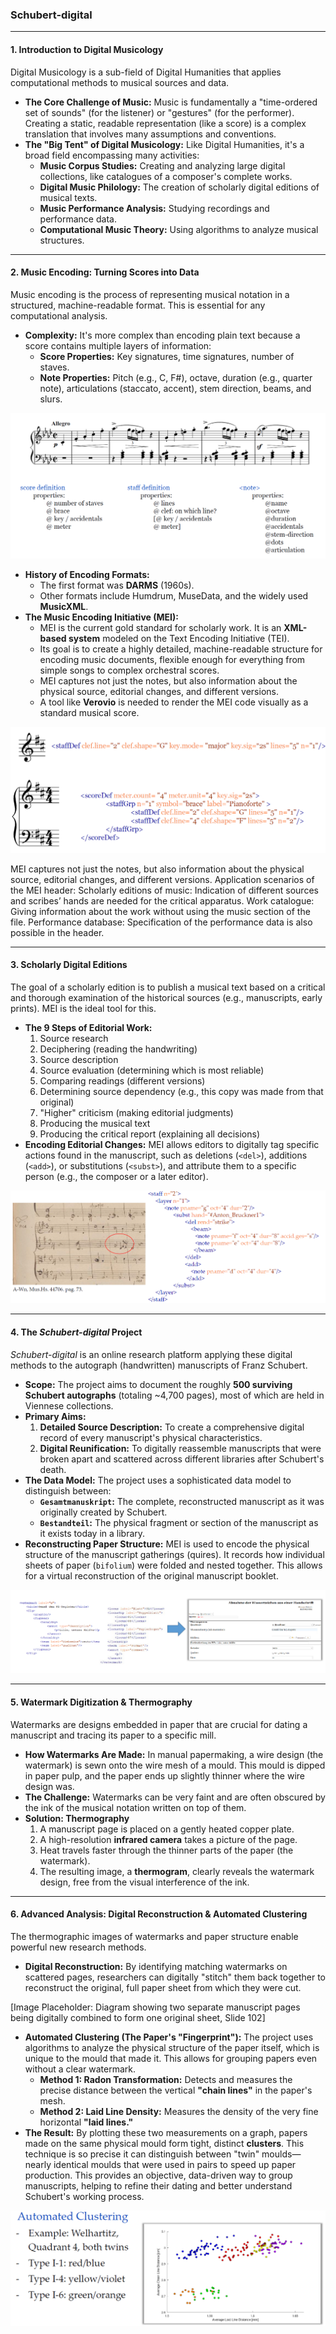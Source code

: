 
### **Schubert-digital**

---

#### **1. Introduction to Digital Musicology**

Digital Musicology is a sub-field of Digital Humanities that applies computational methods to musical sources and data.

* **The Core Challenge of Music:** Music is fundamentally a "time-ordered set of sounds" (for the listener) or "gestures" (for the performer). Creating a static, readable representation (like a score) is a complex translation that involves many assumptions and conventions.
* **The "Big Tent" of Digital Musicology:** Like Digital Humanities, it's a broad field encompassing many activities:
    * **Music Corpus Studies:** Creating and analyzing large digital collections, like catalogues of a composer's complete works.
    * **Digital Music Philology:** The creation of scholarly digital editions of musical texts.
    * **Music Performance Analysis:** Studying recordings and performance data.
    * **Computational Music Theory:** Using algorithms to analyze musical structures.

---

#### **2. Music Encoding: Turning Scores into Data**

Music encoding is the process of representing musical notation in a structured, machine-readable format. This is essential for any computational analysis.

* **Complexity:** It's more complex than encoding plain text because a score contains multiple layers of information:
    * **Score Properties:** Key signatures, time signatures, number of staves.
    * **Note Properties:** Pitch (e.g., C, F#), octave, duration (e.g., quarter note), articulations (staccato, accent), stem direction, beams, and slurs.

![alt text](image.png)

* **History of Encoding Formats:**
    * The first format was **DARMS** (1960s).
    * Other formats include Humdrum, MuseData, and the widely used **MusicXML**.
* **The Music Encoding Initiative (MEI):**
    * MEI is the current gold standard for scholarly work. It is an **XML-based system** modeled on the Text Encoding Initiative (TEI).
    * Its goal is to create a highly detailed, machine-readable structure for encoding music documents, flexible enough for everything from simple songs to complex orchestral scores.
    * MEI captures not just the notes, but also information about the physical source, editorial changes, and different versions.
    * A tool like **Verovio** is needed to render the MEI code visually as a standard musical score.

![alt text](image-1.png)


MEI captures not just the notes, but also information about the physical source, editorial changes, and different versions.
Application scenarios of the MEI header:
Scholarly editions of music: Indication of different sources and scribes’ hands are needed for the critical apparatus.
Work catalogue: Giving information about the work without using the music section of the file.
Performance database: Specification of the performance data is also possible in the header.

---

#### **3. Scholarly Digital Editions**

The goal of a scholarly edition is to publish a musical text based on a critical and thorough examination of the historical sources (e.g., manuscripts, early prints). MEI is the ideal tool for this.

* **The 9 Steps of Editorial Work:**
    1.  Source research
    2.  Deciphering (reading the handwriting)
    3.  Source description
    4.  Source evaluation (determining which is most reliable)
    5.  Comparing readings (different versions)
    6.  Determining source dependency (e.g., this copy was made from that original)
    7.  "Higher" criticism (making editorial judgments)
    8.  Producing the musical text
    9.  Producing the critical report (explaining all decisions)
* **Encoding Editorial Changes:** MEI allows editors to digitally tag specific actions found in the manuscript, such as deletions (`<del>`), additions (`<add>`), or substitutions (`<subst>`), and attribute them to a specific person (e.g., the composer or a later editor).


![alt text](image-2.png)

---

#### **4. The *Schubert-digital* Project**

*Schubert-digital* is an online research platform applying these digital methods to the autograph (handwritten) manuscripts of Franz Schubert.

* **Scope:** The project aims to document the roughly **500 surviving Schubert autographs** (totaling ~4,700 pages), most of which are held in Viennese collections.
* **Primary Aims:**
    1.  **Detailed Source Description:** To create a comprehensive digital record of every manuscript's physical characteristics.
    2.  **Digital Reunification:** To digitally reassemble manuscripts that were broken apart and scattered across different libraries after Schubert's death.
* **The Data Model:** The project uses a sophisticated data model to distinguish between:
    * **`Gesamtmanuskript`:** The complete, reconstructed manuscript as it was originally created by Schubert.
    * **`Bestandteil`:** The physical fragment or section of the manuscript as it exists today in a library.
* **Reconstructing Paper Structure:** MEI is used to encode the physical structure of the manuscript gatherings (quires). It records how individual sheets of paper (`bifolium`) were folded and nested together. This allows for a virtual reconstruction of the original manuscript booklet.


![alt text](image-3.png)

---

#### **5. Watermark Digitization & Thermography**

Watermarks are designs embedded in paper that are crucial for dating a manuscript and tracing its paper to a specific mill.

* **How Watermarks Are Made:** In manual papermaking, a wire design (the watermark) is sewn onto the wire mesh of a mould. This mould is dipped in paper pulp, and the paper ends up slightly thinner where the wire design was.
* **The Challenge:** Watermarks can be very faint and are often obscured by the ink of the musical notation written on top of them.
* **Solution: Thermography**
    1.  A manuscript page is placed on a gently heated copper plate.
    2.  A high-resolution **infrared camera** takes a picture of the page.
    3.  Heat travels faster through the thinner parts of the paper (the watermark).
    4.  The resulting image, a **thermogram**, clearly reveals the watermark design, free from the visual interference of the ink.

---

#### **6. Advanced Analysis: Digital Reconstruction & Automated Clustering**

The thermographic images of watermarks and paper structure enable powerful new research methods.

* **Digital Reconstruction:** By identifying matching watermarks on scattered pages, researchers can digitally "stitch" them back together to reconstruct the original, full paper sheet from which they were cut.

[Image Placeholder: Diagram showing two separate manuscript pages being digitally combined to form one original sheet, Slide 102]

* **Automated Clustering (The Paper's "Fingerprint"):** The project uses algorithms to analyze the physical structure of the paper itself, which is unique to the mould that made it. This allows for grouping papers even without a clear watermark.
    * **Method 1: Radon Transformation:** Detects and measures the precise distance between the vertical **"chain lines"** in the paper's mesh.
    * **Method 2: Laid Line Density:** Measures the density of the very fine horizontal **"laid lines."**
* **The Result:** By plotting these two measurements on a graph, papers made on the same physical mould form tight, distinct **clusters**. This technique is so precise it can distinguish between "twin" moulds—nearly identical moulds that were used in pairs to speed up paper production. This provides an objective, data-driven way to group manuscripts, helping to refine their dating and better understand Schubert's working process.


![alt text](image-4.png)